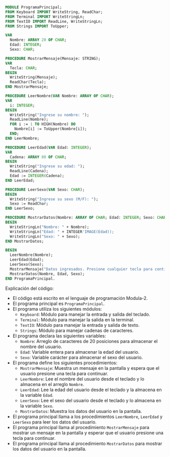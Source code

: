 ```modula-2
MODULE ProgramaPrincipal;
FROM Keyboard IMPORT WriteString, ReadChar;
FROM Terminal IMPORT WriteStringLn;
FROM TextIO IMPORT ReadLine, WriteStringLn;
FROM Strings IMPORT ToUpper;

VAR
  Nombre: ARRAY 20 OF CHAR;
  Edad: INTEGER;
  Sexo: CHAR;

PROCEDURE MostrarMensaje(Mensaje: STRING);
VAR
  Tecla: CHAR;
BEGIN
  WriteString(Mensaje);
  ReadChar(Tecla);
END MostrarMensaje;

PROCEDURE LeerNombre(VAR Nombre: ARRAY OF CHAR);
VAR
  i: INTEGER;
BEGIN
  WriteString("Ingrese su nombre: ");
  ReadLine(Nombre);
  FOR i := 1 TO HIGH(Nombre) DO
    Nombre[i] := ToUpper(Nombre[i]);
  END;
END LeerNombre;

PROCEDURE LeerEdad(VAR Edad: INTEGER);
VAR
  Cadena: ARRAY 80 OF CHAR;
BEGIN
  WriteString("Ingrese su edad: ");
  ReadLine(Cadena);
  Edad := INTEGER(Cadena);
END LeerEdad;

PROCEDURE LeerSexo(VAR Sexo: CHAR);
BEGIN
  WriteString("Ingrese su sexo (M/F): ");
  Sexo := ReadChar;
END LeerSexo;

PROCEDURE MostrarDatos(Nombre: ARRAY OF CHAR; Edad: INTEGER; Sexo: CHAR);
BEGIN
  WriteStringLn("Nombre: " + Nombre);
  WriteStringLn("Edad: " + INTEGER'IMAGE(Edad));
  WriteStringLn("Sexo: " + Sexo);
END MostrarDatos;

BEGIN
  LeerNombre(Nombre);
  LeerEdad(Edad);
  LeerSexo(Sexo);
  MostrarMensaje("Datos ingresados. Presione cualquier tecla para continuar...");
  MostrarDatos(Nombre, Edad, Sexo);
END ProgramaPrincipal.
```

Explicación del código:

* El código está escrito en el lenguaje de programación Modula-2.
* El programa principal es `ProgramaPrincipal`.
* El programa utiliza los siguientes módulos:
    * `Keyboard`: Módulo para manejar la entrada y salida del teclado.
    * `Terminal`: Módulo para manejar la salida en la terminal.
    * `TextIO`: Módulo para manejar la entrada y salida de texto.
    * `Strings`: Módulo para manejar cadenas de caracteres.
* El programa declara las siguientes variables:
    * `Nombre`: Arreglo de caracteres de 20 posiciones para almacenar el nombre del usuario.
    * `Edad`: Variable entera para almacenar la edad del usuario.
    * `Sexo`: Variable carácter para almacenar el sexo del usuario.
* El programa define los siguientes procedimientos:
    * `MostrarMensaje`: Muestra un mensaje en la pantalla y espera que el usuario presione una tecla para continuar.
    * `LeerNombre`: Lee el nombre del usuario desde el teclado y lo almacena en el arreglo `Nombre`.
    * `LeerEdad`: Lee la edad del usuario desde el teclado y la almacena en la variable `Edad`.
    * `LeerSexo`: Lee el sexo del usuario desde el teclado y lo almacena en la variable `Sexo`.
    * `MostrarDatos`: Muestra los datos del usuario en la pantalla.
* El programa principal llama a los procedimientos `LeerNombre`, `LeerEdad` y `LeerSexo` para leer los datos del usuario.
* El programa principal llama al procedimiento `MostrarMensaje` para mostrar un mensaje en la pantalla y esperar que el usuario presione una tecla para continuar.
* El programa principal llama al procedimiento `MostrarDatos` para mostrar los datos del usuario en la pantalla.